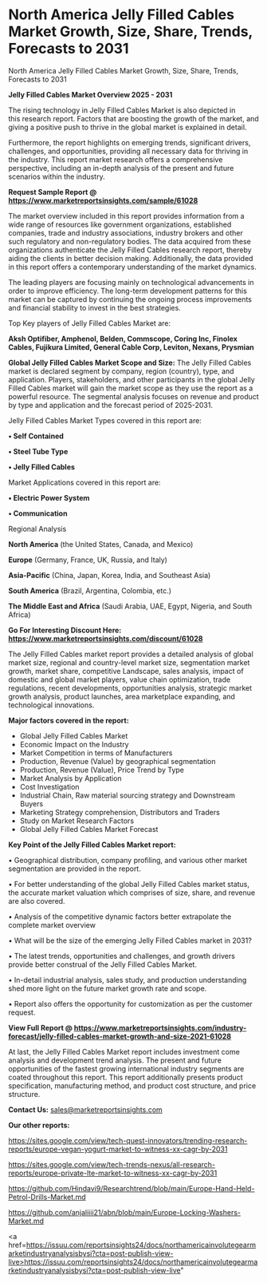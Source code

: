 # North America Jelly Filled Cables Market Growth, Size, Share, Trends, Forecasts to 2031
North America Jelly Filled Cables Market Growth, Size, Share, Trends, Forecasts to 2031

<Strong> Jelly Filled Cables Market Overview 2025 - 2031</strong>

The rising technology in Jelly Filled Cables Market is also depicted in this research report. Factors that are boosting the growth of the market, and giving a positive push to thrive in the global market is explained in detail.

Furthermore, the report highlights on emerging trends, significant drivers, challenges, and opportunities, providing all necessary data for thriving in the industry. This report market research offers a comprehensive perspective, including an in-depth analysis of the present and future scenarios within the industry.

<strong>Request Sample Report @ <a href=https://www.marketreportsinsights.com/sample/61028>https://www.marketreportsinsights.com/sample/61028</a></strong>

The market overview included in this report provides information from a wide range of resources like government organizations, established companies, trade and industry associations, industry brokers and other such regulatory and non-regulatory bodies. The data acquired from these organizations authenticate the Jelly Filled Cables research report, thereby aiding the clients in better decision making. Additionally, the data provided in this report offers a contemporary understanding of the market dynamics.

The leading players are focusing mainly on technological advancements in order to improve efficiency. The long-term development patterns for this market can be captured by continuing the ongoing process improvements and financial stability to invest in the best strategies.

Top Key players of Jelly Filled Cables Market are:

<strong>Aksh Optifiber, Amphenol, Belden, Commscope, Coring Inc, Finolex Cables, Fujikura Limited, General Cable Corp, Leviton, Nexans, Prysmian</strong>

<strong><b>Global Jelly Filled Cables Market Scope and Size:</b></strong>
The Jelly Filled Cables market is declared segment by company, region (country), type, and application. Players, stakeholders, and other participants in the global Jelly Filled Cables market will gain the market scope as they use the report as a powerful resource. The segmental analysis focuses on revenue and product by type and application and the forecast period of 2025-2031.

Jelly Filled Cables Market Types covered in this report are:

<strong>• Self Contained

• Steel Tube Type

• Jelly Filled Cables</strong>

Market Applications covered in this report are:

<strong>• Electric Power System

• Communication</strong> 

Regional Analysis

<strong>North America</strong> (the United States, Canada, and Mexico)

<strong>Europe</strong> (Germany, France, UK, Russia, and Italy)

<strong>Asia-Pacific</strong> (China, Japan, Korea, India, and Southeast Asia)

<strong>South America</strong> (Brazil, Argentina, Colombia, etc.)

<strong>The Middle East and Africa</strong> (Saudi Arabia, UAE, Egypt, Nigeria, and South Africa)

<strong>Go For Interesting Discount Here: <a href=https://www.marketreportsinsights.com/discount/61028>https://www.marketreportsinsights.com/discount/61028</a></strong>

The Jelly Filled Cables market report provides a detailed analysis of global market size, regional and country-level market size, segmentation market growth, market share, competitive Landscape, sales analysis, impact of domestic and global market players, value chain optimization, trade regulations, recent developments, opportunities analysis, strategic market growth analysis, product launches, area marketplace expanding, and technological innovations.

<strong><b>Major factors covered in the report:</b></strong>
<ul>
  <li>Global Jelly Filled Cables Market </li>
  <li>Economic Impact on the Industry</li>
  <li>Market Competition in terms of Manufacturers</li>
  <li>Production, Revenue (Value) by geographical segmentation</li>
  <li>Production, Revenue (Value), Price Trend by Type</li>
  <li>Market Analysis by Application</li>
  <li>Cost Investigation</li>
  <li>Industrial Chain, Raw material sourcing strategy and Downstream Buyers</li>
  <li>Marketing Strategy comprehension, Distributors and Traders</li>
  <li>Study on Market Research Factors</li>
  <li>Global Jelly Filled Cables Market Forecast</li>
</ul>

<strong><b>Key Point of the Jelly Filled Cables Market report:</b></strong>

• Geographical distribution, company profiling, and various other market segmentation are provided in the report.

• For better understanding of the global Jelly Filled Cables market status, the accurate market valuation which comprises of size, share, and revenue are also covered.

• Analysis of the competitive dynamic factors better extrapolate the complete market overview

• What will be the size of the emerging Jelly Filled Cables market in 2031?

• The latest trends, opportunities and challenges, and growth drivers provide better construal of the Jelly Filled Cables Market.

• In-detail industrial analysis, sales study, and production understanding shed more light on the future market growth rate and scope.

• Report also offers the opportunity for customization as per the customer request.

<strong><b>View Full Report @ <a href=https://www.marketreportsinsights.com/industry-forecast/jelly-filled-cables-market-growth-and-size-2021-61028>https://www.marketreportsinsights.com/industry-forecast/jelly-filled-cables-market-growth-and-size-2021-61028</a></b></strong>


At last, the Jelly Filled Cables Market report includes investment come analysis and development trend analysis. The present and future opportunities of the fastest growing international industry segments are coated throughout this report. This report additionally presents product specification, manufacturing method, and product cost structure, and price structure.

<strong>Contact Us:</strong>
sales@marketreportsinsights.com

<strong>Our other reports:</strong>

<a href=https://sites.google.com/view/tech-quest-innovators/trending-research-reports/europe-vegan-yogurt-market-to-witness-xx-cagr-by-2031>https://sites.google.com/view/tech-quest-innovators/trending-research-reports/europe-vegan-yogurt-market-to-witness-xx-cagr-by-2031</a>

<a href=https://sites.google.com/view/tech-trends-nexus/all-research-reports/europe-private-lte-market-to-witness-xx-cagr-by-2031>https://sites.google.com/view/tech-trends-nexus/all-research-reports/europe-private-lte-market-to-witness-xx-cagr-by-2031</a>

<a href=https://github.com/Hindavi9/Researchtrend/blob/main/Europe-Hand-Held-Petrol-Drills-Market.md>https://github.com/Hindavi9/Researchtrend/blob/main/Europe-Hand-Held-Petrol-Drills-Market.md</a>

<a href=https://github.com/anjaliiii21/abn/blob/main/Europe-Locking-Washers-Market.md>https://github.com/anjaliiii21/abn/blob/main/Europe-Locking-Washers-Market.md</a>

<a href=https://issuu.com/reportsinsights24/docs/northamericainvolutegearmarketindustryanalysisbysi?cta=post-publish-view-live>https://issuu.com/reportsinsights24/docs/northamericainvolutegearmarketindustryanalysisbysi?cta=post-publish-view-live</a>"
